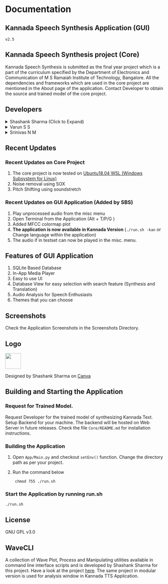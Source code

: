 # Documentation

## Kannada Speech Synthesis Application (GUI)

	v2.5

## Kannada Speech Synthesis project (Core)
Kannada Speech Synthesis is submitted as the final year project which is a part of the curriculum specified by the Department of Electronics and Communication of M S Ramaiah Institute of Technology, Bangalore. All the dependencies and frameworks which are used in the core project are mentioned in the About page of the application. Contact Developer to obtain the source and trained model of the core project.

## Developers 
<details>
<summary>Shashank Sharma (Click to Expand)</summary>

[MAIL](mailto:shashankrnr32@gmail.com)

	Core Project 
	- Preprocessing
	- Training
	- Pitch Shift using soundtretch
	- Testing on 
		- Ubuntu 18.04 on Windows Subsystem for Linux(WSL)  [Operational as Expected]
		- Ubuntu 18.04 on Google Cloud [Operational as Expected]
		- CentOS7 on Google Cloud [Not Operational due to Missing Libraries]
	
	Application
	- Complete User Interface (Main, About, Table and Analysis Window)
	- Plots (Wave, Spectrum, Spectrogram, MFCC) and Text analysis
	- Kannada Version Build
	- SQLite Database Implementation ( Synthesis and Translation)
	- Media Player Devt.
	- Database Search (With Autocomplete)
	- Production Code and Documentation
	- Application Themes
	- Testset Integration with App

</details>

<details>
<summary>Varun S S</summary>

[MAIL](mailto:varunsridhar614@gmail.com)
	
	Core Project 
	- Testing
	

	Application
	- Synthesis Handler
	- Festival API

</details>
<details>
<summary>Srinivas N M</summary>

[MAIL](mailto:srinivasnm471@gmail.com) 

	Core Project 
	- Noise Removal using SOX
	- Testing on Fedora [Not Operational due to Missing Libraries]
	
	Application
	- SOX integration

</details>

## Recent Updates

### Recent Updates on Core Project
1. The core project is now tested on [Ubuntu18.04 WSL (Windows Subsystem for Linux)](https://www.microsoft.com/en-in/p/ubuntu-1804-lts/9n9tngvndl3q)
2. Noise removal using SOX
3. Pitch Shifting using soundstretch

### Recent Updates on GUI Application (Added by SBS)
1. Play unprocessed audio from the misc menu
2. Open Terminal from the Application (Alt + T/P/G )
3. Added MFCC colormap plot
4. **The application is now available in Kannada Version** (`./run.sh -kan` or Change language within the application)
5. The audio if in testset can now be played in the misc. menu. 

## Features of GUI Application
1. SQLite Based Database 
2. In-App Media Player
3. Easy to use UI
4. Database View for easy selection with search feature (Synthesis and Translation)
5. Audio Analysis for Speech Enthusiasts
6. Themes that you can choose

## Screenshots
Check the Application Screenshots in the Screenshots Directory.

## Logo

<img src="https://github.com/shashankrnr32/KannadaTTS_APP/blob/master/Screenshots/icon.svg" width=50 height=50>

Designed by Shashank Sharma on [Canva](https://www.canva.com/design/DADUBs2Lr40/GAuk1CHq5jTVj26BpkOTqw/view?utm_content=DADUBs2Lr40&utm_campaign=designshare&utm_medium=link&utm_source=sharebutton)

## Building and Starting the Application

### Request for Trained Model.
Request Developer for the trained model of synthesizing Kannada Text. Setup Backend for your machine. The backend will be hosted on Web Server in future releases. Check the file `Core/README.md` for installation instructions.

### Building the Application 

1. Open `App/Main.py` and checkout `setEnv()` function. Change the directory path as per your project. 
2. Run the command below

		chmod 755 ./run.sh

### Start the Application by running run.sh

	./run.sh

## License
GNU GPL v3.0

## WaveCLI 

A collection of Wave Plot, Process and Manipulating utilities available in command line interface scripts and is developed by Shashank Sharma for this project. Have a look at the project [here](https://github.com/shashankrnr32/WaveCLI). The same project in modular version is used for analysis window in Kannada TTS Application.

